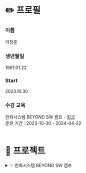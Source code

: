 # ✏️ 프로필   
### 이름
이창훈
### 생년월일
1997.01.22
### Start
2023.10.30
### 수강 교육
한화시스템 BEYOND SW 캠프  -  [링크](https://swcamp-hanwha.com/)<br>
훈련 기간 : 2023-10-30 - 2024-04-22<br>
<br>

# 📄 프로젝트
<details>
<summary> ✨ 한화시스템 BEYOND SW 캠프 </summary>

### 1. 미니 프로젝트 - DB : 반려동물 케어 서비스 Woof
<details>
<summary> </summary>
[README 보러가기](https://github.com/beyond-sw-camp/be02-1st-woof-animal_careservice)<br>
프로젝트 기간 : 2023.11.16 ~ 2023.11.17<br>
Centos 8, Mysql을 이용하여 Master-Slave로 DB 구성<br>
</details>

### 2. 미니 프로젝트 - Backend : 반려동물 케어 서비스 Woof
<details>
<summary> </summary>
[README 보러가기](https://github.com/beyond-sw-camp/be02-2nd-woof-animal_careservice)<br>
프로젝트 기간 : 2024.01.15 ~ 2024.01.17<br>
JAVA SpringBoot 프로젝트<br>
</details>

### 3. 미니 프로젝트 - Frontend : 반려동물 케어 서비스 Woof
<details>
<summary> </summary>
[README 보러가기](https://github.com/beyond-sw-camp/be02-3rd-woof-animal_careservice)<br>
프로젝트 기간 : 2024.02.05 ~ 2024.02.06<br>
Backend 미니 프로젝트를 백엔드로 사용한 Vue 프로젝트<br>
</details>

### 4. 미니 프로젝트 - CI/CD : 반려동물 케어 서비스 Woof
<details>
<summary> </summary>
[README 보러가기](https://github.com/beyond-sw-camp/be02-4th-woof-animal_careservice)<br>
프로젝트 기간 : 2024.02.23 ~ 2024.02.26<br>
k8s, jenkins를 활용한 CI/CD (롤링 업데이트 방식)<br>
</details>

### 5. 최종 프로젝트 : 인사관리 시스템
<details>
<summary> </summary>
[README 보러가기](https://github.com/beyond-sw-camp/be02-fin-Hello_R_loha-HRsystem)<br>
프로젝트 기간 : 2024.02.27 ~ 2024.04.22<br>
역할
1. 휴가기능 백엔드 [JAVA SpringBoot] (CRUD / aws s3 활용 파일첨부 / 결재라인 결재)
2. 휴가기능 프론트엔드 [Vue]
3. Redis 적용
4. Jenkins 파이프라인 구성
</details>
</details>
